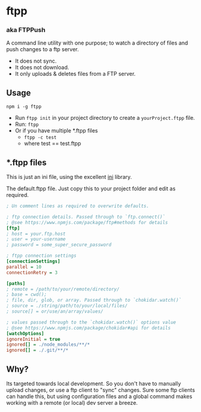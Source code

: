 # ftpp

### aka FTPPush

A command line utility with one purpose; to watch a directory of files and push changes to a ftp server.

* It does not sync.
* It does not download.
* It only uploads & deletes files from a FTP server.

## Usage 
`npm i -g ftpp`
 * Run `ftpp init` in your project directory to create a `yourProject.ftpp` file.
 * Run: `ftpp`
 * Or if you have multiple *.ftpp files
    * `ftpp -c test`
    * where test == test.ftpp

## *.ftpp files
This is just an ini file, using the excellent [ini](https://www.npmjs.com/package/ini) library.

The default.ftpp file. Just copy this to your project folder and edit as required.

```ini
; Un comment lines as required to overwrite defaults.

; ftp connection details. Passed through to `ftp.connect()`
; @see https://www.npmjs.com/package/ftp#methods for details
[ftp]
; host = your.ftp.host
; user = your-username
; password = some_super_secure_password

; ftpp connection settings
[connectionSettings]
parallel = 10
connectionRetry = 3

[paths]
; remote = /path/to/your/remote/directory/
; base = cwd();
; file, dir, glob, or array. Passed through to `chokidar.watch()`
; source = ./string/path/to/your/local/files/
; source[] = or/use/an/array/values/

; values passed through to the `chokidar.watch()` options value
; @see https://www.npmjs.com/package/chokidar#api for details
[watchOptions]
ignoreInitial = true
ignored[] = ./node_modules/**/*
ignored[] = ./.git/**/*
```

## Why?
Its targeted towards local development. So you don't have to manually upload changes, or use a ftp client to "sync" changes. Sure some ftp clients can handle this, but using configuration files and a global command makes working with a remote (or local) dev server a breeze.
